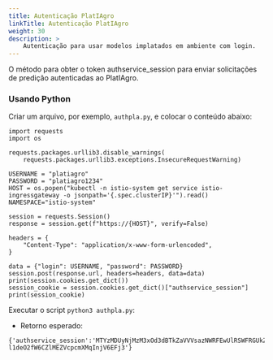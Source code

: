 ```yaml
---
title: Autenticação PlatIAgro
linkTitle: Autenticação PlatIAgro
weight: 30
description: >
    Autenticação para usar modelos implatados em ambiente com login.
---
```


O método para obter o token authservice_session para enviar solicitações de predição autenticadas ao PlatIAgro.

### Usando Python

Criar um arquivo, por exemplo, `authpla.py`, e colocar o conteúdo abaixo:

```
import requests
import os

requests.packages.urllib3.disable_warnings(
    requests.packages.urllib3.exceptions.InsecureRequestWarning)

USERNAME = "platiagro"
PASSWORD = "platiagro1234"
HOST = os.popen("kubectl -n istio-system get service istio-ingressgateway -o jsonpath='{.spec.clusterIP}'").read()
NAMESPACE="istio-system"

session = requests.Session()
response = session.get(f"https://{HOST}", verify=False)

headers = {
    "Content-Type": "application/x-www-form-urlencoded",
}

data = {"login": USERNAME, "password": PASSWORD}
session.post(response.url, headers=headers, data=data)
print(session.cookies.get_dict())
session_cookie = session.cookies.get_dict()["authservice_session"]
print(session_cookie)
```


Executar o script `python3 authpla.py`:
- Retorno esperado:

```
{'authservice_session':'MTYzMDUyNjMzM3xOd3dBTkZaVVVsazNWRFEwUlRSWFRGUkZOak5FU1RWV1MxVTBVbGhMVDBwTFRsZzNSa1ZEV1UxV1JWRTBSVXRGVUZGSU0weFpNMEU9fNUnZGVaU65-l1deO2fW6CZlMEZVcpcmXMqInjV6EFj3'}
```
